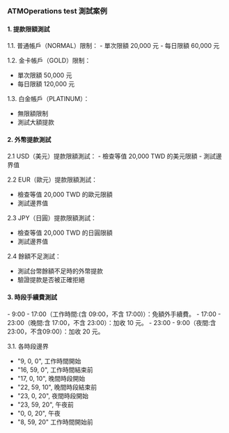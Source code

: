 <h3>ATMOperations test 測試案例</h3>

<h4>1. 提款限額測試</h4>
1.1. 普通帳戶（NORMAL）限制：
- 單次限額 20,000 元
- 每日限額 60,000 元

1.2. 金卡帳戶（GOLD）限制：
- 單次限額 50,000 元
- 每日限額 120,000 元

1.3. 白金帳戶（PLATINUM）：
- 無限額限制
- 測試大額提款

<h4>2. 外幣提款測試</h4>
2.1 USD（美元）提款限額測試：
- 檢查等值 20,000 TWD 的美元限額
- 測試邊界值

2.2 EUR（歐元）提款限額測試：
- 檢查等值 20,000 TWD 的歐元限額
- 測試邊界值

2.3 JPY（日圓）提款限額測試：
- 檢查等值 20,000 TWD 的日圓限額
- 測試邊界值

2.4 餘額不足測試：
- 測試台幣餘額不足時的外幣提款
- 驗證提款是否被正確拒絕

<h4>3. 時段手續費測試 </h4>
- 9:00 - 17:00（工作時間:(含 09:00，不含 17:00)）：免額外手續費。
- 17:00 - 23:00（晚間:含 17:00，不含 23:00）：加收 10 元。
- 23:00 - 9:00（夜間:含 23:00，不含09:00）：加收 20 元。

3.1. 各時段邊界 
- "9, 0, 0",       工作時間開始
- "16, 59, 0",     工作時間結束前
- "17, 0, 10",     晚間時段開始
- "22, 59, 10",    晚間時段結束前
- "23, 0, 20",     夜間時段開始
- "23, 59, 20",    午夜前
- "0, 0, 20",      午夜
- "8, 59, 20"      工作時間開始前
